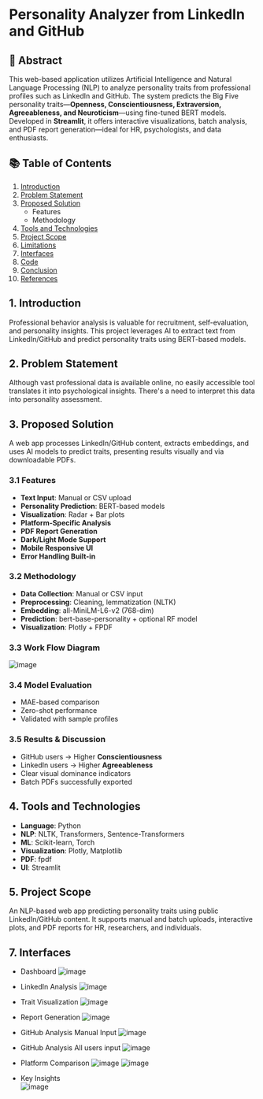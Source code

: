 # Personality Analyzer from LinkedIn and GitHub


## 📑 Abstract

This web-based application utilizes Artificial Intelligence and Natural Language Processing (NLP) to analyze personality traits from professional profiles such as LinkedIn and GitHub. The system predicts the Big Five personality traits—**Openness, Conscientiousness, Extraversion, Agreeableness, and Neuroticism**—using fine-tuned BERT models. Developed in **Streamlit**, it offers interactive visualizations, batch analysis, and PDF report generation—ideal for HR, psychologists, and data enthusiasts.


## 📚 Table of Contents

1. [Introduction](#introduction)  
2. [Problem Statement](#problem-statement)  
3. [Proposed Solution](#proposed-solution)  
   - Features  
   - Methodology  
4. [Tools and Technologies](#tools-and-technologies)  
5. [Project Scope](#project-scope)  
6. [Limitations](#limitations)  
7. [Interfaces](#interfaces)  
8. [Code](#code)  
9. [Conclusion](#conclusion)  
10. [References](#references)  


## 1. Introduction

Professional behavior analysis is valuable for recruitment, self-evaluation, and personality insights. This project leverages AI to extract text from LinkedIn/GitHub and predict personality traits using BERT-based models.


## 2. Problem Statement

Although vast professional data is available online, no easily accessible tool translates it into psychological insights. There's a need to interpret this data into personality assessment.


## 3. Proposed Solution

A web app processes LinkedIn/GitHub content, extracts embeddings, and uses AI models to predict traits, presenting results visually and via downloadable PDFs.

### 3.1 Features

- **Text Input**: Manual or CSV upload  
- **Personality Prediction**: BERT-based models  
- **Visualization**: Radar + Bar plots  
- **Platform-Specific Analysis**  
- **PDF Report Generation**  
- **Dark/Light Mode Support**  
- **Mobile Responsive UI**  
- **Error Handling Built-in**

### 3.2 Methodology

- **Data Collection**: Manual or CSV input  
- **Preprocessing**: Cleaning, lemmatization (NLTK)  
- **Embedding**: all-MiniLM-L6-v2 (768-dim)  
- **Prediction**: bert-base-personality + optional RF model  
- **Visualization**: Plotly + FPDF

### 3.3 Work Flow Diagram

![image](https://github.com/user-attachments/assets/b8aad26b-2c73-4736-b2ff-223622c336b0)

### 3.4 Model Evaluation

- MAE-based comparison  
- Zero-shot performance  
- Validated with sample profiles  

### 3.5 Results & Discussion

- GitHub users → Higher **Conscientiousness**  
- LinkedIn users → Higher **Agreeableness**  
- Clear visual dominance indicators  
- Batch PDFs successfully exported  


## 4. Tools and Technologies

- **Language**: Python  
- **NLP**: NLTK, Transformers, Sentence-Transformers  
- **ML**: Scikit-learn, Torch  
- **Visualization**: Plotly, Matplotlib  
- **PDF**: fpdf  
- **UI**: Streamlit  


## 5. Project Scope

An NLP-based web app predicting personality traits using public LinkedIn/GitHub content. It supports manual and batch uploads, interactive plots, and PDF reports for HR, researchers, and individuals.


## 7. Interfaces 

- Dashboard
  ![image](https://github.com/user-attachments/assets/6f090d49-a827-4375-b1e5-bbeb9297b435)

- LinkedIn Analysis
  ![image](https://github.com/user-attachments/assets/e1587dda-f2a1-4baa-8ddc-a6606d4a9294)

- Trait Visualization
  ![image](https://github.com/user-attachments/assets/e465054e-0bae-4f8c-b292-11518cb9c313)

- Report Generation
![image](https://github.com/user-attachments/assets/456f50e3-99e0-472c-8ffa-7b8dc7d2d5fc)

- GitHub Analysis Manual Input
![image](https://github.com/user-attachments/assets/6c8b538a-3ae0-4e00-ac79-49f8a7132813)

- GitHub Analysis All users input
  ![image](https://github.com/user-attachments/assets/a93a26f7-7fb4-4a14-b797-de9d6de4eee8)

- Platform Comparison
  ![image](https://github.com/user-attachments/assets/af63fc11-3e27-4025-aaf6-17747978d59d)
  ![image](https://github.com/user-attachments/assets/c97376bd-b4b1-4c8f-9b56-dd06293d77d2)

- Key Insights  
  ![image](https://github.com/user-attachments/assets/022b2bfb-7f08-4ae4-b586-557748a014f2)
